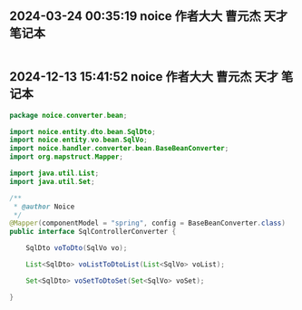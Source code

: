 ## 2024-03-24 00:35:19 noice 作者大大 曹元杰 天才 笔记本

```java
```
## 2024-12-13 15:41:52 noice 作者大大 曹元杰 天才 笔记本

```java
package noice.converter.bean;

import noice.entity.dto.bean.SqlDto;
import noice.entity.vo.bean.SqlVo;
import noice.handler.converter.bean.BaseBeanConverter;
import org.mapstruct.Mapper;

import java.util.List;
import java.util.Set;

/**
 * @author Noice
 */
@Mapper(componentModel = "spring", config = BaseBeanConverter.class)
public interface SqlControllerConverter {

    SqlDto voToDto(SqlVo vo);

    List<SqlDto> voListToDtoList(List<SqlVo> voList);

    Set<SqlDto> voSetToDtoSet(Set<SqlVo> voSet);

}
```

